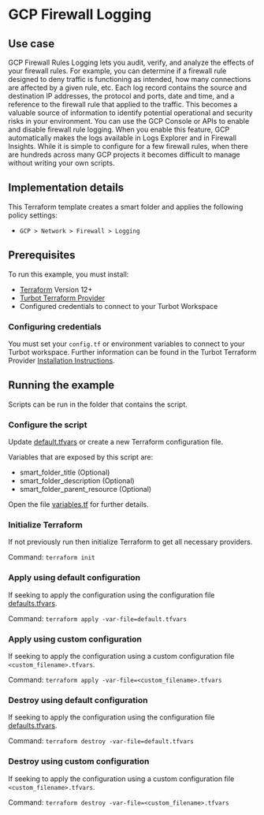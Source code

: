 # GCP Firewall Logging

## Use case
GCP Firewall Rules Logging lets you audit, verify, and analyze the effects of your firewall rules. For example, you can determine if a firewall rule designed to deny traffic is functioning as intended, how many connections are affected by a given rule, etc. Each log record contains the source and destination IP addresses, the protocol and ports, date and time, and a reference to the firewall rule that applied to the traffic.  This becomes a valuable source of information to identify potential operational and security risks in your environment. You can use the GCP Console or APIs to enable and disable firewall rule logging. When you enable this feature, GCP automatically makes the logs available in Logs Explorer and in Firewall Insights. While it is simple to configure for a few firewall rules, when there are hundreds across many GCP projects it becomes difficult to manage without writing your own scripts.


## Implementation details

This Terraform template creates a smart folder and applies the following policy settings:

- `GCP > Network > Firewall > Logging`

## Prerequisites

To run this example, you must install:

- [Terraform](https://www.terraform.io) Version 12+
- [Turbot Terraform Provider](https://turbot.com/v5/docs/reference/terraform/provider)
- Configured credentials to connect to your Turbot Workspace

### Configuring credentials

You must set your `config.tf` or environment variables to connect to your Turbot workspace.
Further information can be found in the Turbot Terraform Provider [Installation Instructions](https://turbot.com/v5/docs/reference/terraform/provider).

## Running the example

Scripts can be run in the folder that contains the script.

### Configure the script

Update [default.tfvars](default.tfvars) or create a new Terraform configuration file.

Variables that are exposed by this script are:

- smart_folder_title (Optional)
- smart_folder_description (Optional)
- smart_folder_parent_resource (Optional)

Open the file [variables.tf](variables.tf) for further details.

### Initialize Terraform

If not previously run then initialize Terraform to get all necessary providers.

Command: `terraform init`

### Apply using default configuration

If seeking to apply the configuration using the configuration file [defaults.tfvars](defaults.tfvars).

Command: `terraform apply -var-file=default.tfvars`

### Apply using custom configuration

If seeking to apply the configuration using a custom configuration file `<custom_filename>.tfvars`.

Command: `terraform apply -var-file=<custom_filename>.tfvars`

### Destroy using default configuration

If seeking to apply the configuration using the configuration file [defaults.tfvars](defaults.tfvars).

Command: `terraform destroy -var-file=default.tfvars`

### Destroy using custom configuration

If seeking to apply the configuration using a custom configuration file `<custom_filename>.tfvars`.

Command: `terraform destroy -var-file=<custom_filename>.tfvars`
